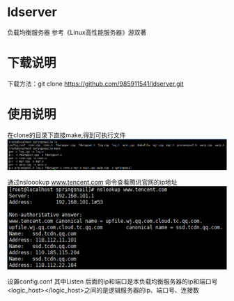 # ldserver
负载均衡服务器
参考《Linux高性能服务器》游双著

# 下载说明
下载方法：git clone https://github.com/985911541/ldserver.git

# 使用说明
在clone的目录下直接make,得到可执行文件
![img1](https://github.com/985911541/ldserver/blob/master/pic/1.PNG)

通过nsloookup www.tencent.com 命令查看腾讯官网的ip地址
![img2](https://github.com/985911541/ldserver/blob/master/pic/2.PNG)

设置config.conf
其中Listen 后面的ip和端口是本负载均衡服务器的ip和端口号
<logic_host></logic_host>之间的是逻辑服务器的ip、端口号、连接数



